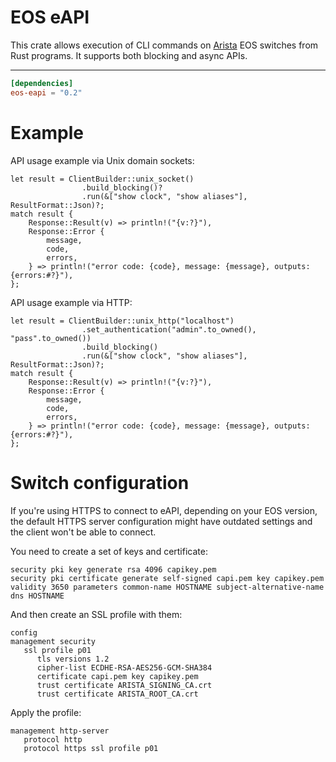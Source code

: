 # EOS eAPI

This crate allows execution of CLI commands on [Arista](https://www.arista.com) EOS switches from
Rust programs.
It supports both blocking and async APIs.

---
```toml
[dependencies]
eos-eapi = "0.2"
```

# Example

API usage example via Unix domain sockets:
```
let result = ClientBuilder::unix_socket()
                .build_blocking()?
                .run(&["show clock", "show aliases"], ResultFormat::Json)?;
match result {
    Response::Result(v) => println!("{v:?}"),
    Response::Error {
        message,
        code,
        errors,
    } => println!("error code: {code}, message: {message}, outputs: {errors:#?}"),
};
```

API usage example via HTTP:
```
let result = ClientBuilder::unix_http("localhost")
                .set_authentication("admin".to_owned(), "pass".to_owned())
                .build_blocking()
                .run(&["show clock", "show aliases"], ResultFormat::Json)?;
match result {
    Response::Result(v) => println!("{v:?}"),
    Response::Error {
        message,
        code,
        errors,
    } => println!("error code: {code}, message: {message}, outputs: {errors:#?}"),
};
```

# Switch configuration

If you're using HTTPS to connect to eAPI, depending on your EOS version, the default HTTPS server
configuration might have outdated settings and the client won't be able to connect.

You need to create a set of keys and certificate:
```
security pki key generate rsa 4096 capikey.pem
security pki certificate generate self-signed capi.pem key capikey.pem validity 3650 parameters common-name HOSTNAME subject-alternative-name dns HOSTNAME
```

And then create an SSL profile with them:
```
config
management security
   ssl profile p01
      tls versions 1.2
      cipher-list ECDHE-RSA-AES256-GCM-SHA384
      certificate capi.pem key capikey.pem
      trust certificate ARISTA_SIGNING_CA.crt
      trust certificate ARISTA_ROOT_CA.crt
```

Apply the profile:
```
management http-server
   protocol http
   protocol https ssl profile p01
```

